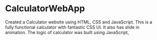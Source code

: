 # CalculatorWebApp
Created a Calculator website using HTML, CSS and JavaScript. This is a fully functional calculator with fantastic CSS UI. It also has slide in animation. The logic of calculator was built using JavaScript,
